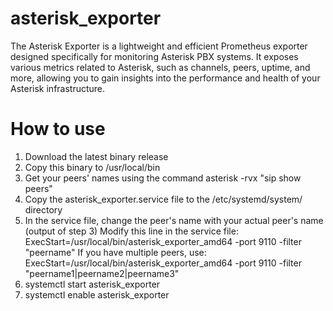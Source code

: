 # asterisk_exporter
The Asterisk Exporter is a lightweight and efficient Prometheus exporter designed specifically for monitoring Asterisk PBX systems. It exposes various metrics related to Asterisk, such as channels, peers, uptime, and more, allowing you to gain insights into the performance and health of your Asterisk infrastructure.

# How to use
1. Download the latest binary release
2. Copy this binary to /usr/local/bin
3. Get your peers' names using the command asterisk -rvx "sip show peers"
4. Copy the asterisk_exporter.service file to the /etc/systemd/system/ directory
5. In the service file, change the peer's name with your actual peer's name (output of step 3)
   Modify this line in the service file: ExecStart=/usr/local/bin/asterisk_exporter_amd64 -port 9110 -filter "peername"
   If you have multiple peers, use: ExecStart=/usr/local/bin/asterisk_exporter_amd64 -port 9110 -filter "peername1|peername2|peername3"
6. systemctl start asterisk_exporter
7. systemctl enable asterisk_exporter

   
   

